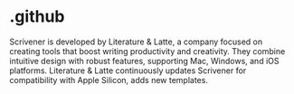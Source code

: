 # .github
Scrivener is developed by Literature &amp; Latte, a company focused on creating tools that boost writing productivity and creativity. They combine intuitive design with robust features, supporting Mac, Windows, and iOS platforms. Literature &amp; Latte continuously updates Scrivener for compatibility with Apple Silicon, adds new templates.
